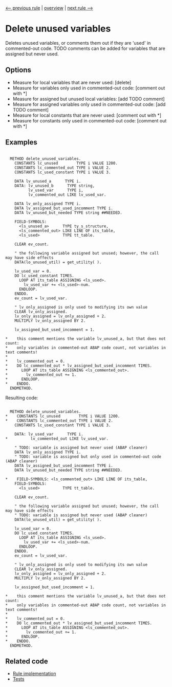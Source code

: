[<-- previous rule](LocalDeclarationOrderRule.md) | [overview](../rules.md) | [next rule -->](ChainOfOneRule.md)

# Delete unused variables

Deletes unused variables, or comments them out if they are 'used' in commented-out code. TODO comments can be added for variables that are assigned but never used.

## Options

* Measure for local variables that are never used: \[delete\]
* Measure for variables only used in commented-out code: \[comment out with \*\]
* Measure for assigned but unused local variables: \[add TODO comment\]
* Measure for assigned variables only used in commented-out code: \[add TODO comment\]
* Measure for local constants that are never used: \[comment out with \*\]
* Measure for constants only used in commented-out code: \[comment out with \*\]

## Examples


```ABAP

  METHOD delete_unused_variables.
    CONSTANTS lc_unused        TYPE i VALUE 1200.
    CONSTANTS lc_commented_out TYPE i VALUE 2.
    CONSTANTS lc_used_constant TYPE i VALUE 3.

    DATA lv_unused_a      TYPE i.
    DATA: lv_unused_b      TYPE string,
          lv_used_var      TYPE i,
          lv_commented_out LIKE lv_used_var.

    DATA lv_only_assigned TYPE i.
    DATA lv_assigned_but_used_incomment TYPE i.
    DATA lv_unused_but_needed TYPE string ##NEEDED.

    FIELD-SYMBOLS:
      <ls_unused_a>      TYPE ty_s_structure,
      <ls_commented_out> LIKE LINE OF its_table,
      <ls_used>          TYPE tt_table.

    CLEAR ev_count.

    " the following variable assigned but unused; however, the call may have side effects
    DATA(lo_unused_util) = get_utility( ). 

    lv_used_var = 0.
    DO lc_used_constant TIMES.
      LOOP AT its_table ASSIGNING <ls_used>.
        lv_used_var += <ls_used>-num.
      ENDLOOP.
    ENDDO.
    ev_count = lv_used_var.

    " lv_only_assigned is only used to modifying its own value
    CLEAR lv_only_assigned.
    lv_only_assigned = lv_only_assigned + 2.
    MULTIPLY lv_only_assigned BY 2.

    lv_assigned_but_used_incomment = 1.

*    this comment mentions the variable lv_unused_a, but that does not count:
*    only variables in commented-out ABAP code count, not variables in text comments!
*
*    lv_commented_out = 0.
*    DO lc_commented_out * lv_assigned_but_used_incomment TIMES.
*      LOOP AT its_table ASSIGNING <ls_commented_out>.
*        lv_commented_out += 1.
*      ENDLOOP.
*    ENDDO.
  ENDMETHOD.
```

Resulting code:

```ABAP

  METHOD delete_unused_variables.
*    CONSTANTS lc_unused        TYPE i VALUE 1200.
*    CONSTANTS lc_commented_out TYPE i VALUE 2.
    CONSTANTS lc_used_constant TYPE i VALUE 3.

    DATA: lv_used_var      TYPE i.
*          lv_commented_out LIKE lv_used_var.

    " TODO: variable is assigned but never used (ABAP cleaner)
    DATA lv_only_assigned TYPE i.
    " TODO: variable is assigned but only used in commented-out code (ABAP cleaner)
    DATA lv_assigned_but_used_incomment TYPE i.
    DATA lv_unused_but_needed TYPE string ##NEEDED.

*    FIELD-SYMBOLS: <ls_commented_out> LIKE LINE OF its_table,
    FIELD-SYMBOLS:
      <ls_used>          TYPE tt_table.

    CLEAR ev_count.

    " the following variable assigned but unused; however, the call may have side effects
    " TODO: variable is assigned but never used (ABAP cleaner)
    DATA(lo_unused_util) = get_utility( ).

    lv_used_var = 0.
    DO lc_used_constant TIMES.
      LOOP AT its_table ASSIGNING <ls_used>.
        lv_used_var += <ls_used>-num.
      ENDLOOP.
    ENDDO.
    ev_count = lv_used_var.

    " lv_only_assigned is only used to modifying its own value
    CLEAR lv_only_assigned.
    lv_only_assigned = lv_only_assigned + 2.
    MULTIPLY lv_only_assigned BY 2.

    lv_assigned_but_used_incomment = 1.

*    this comment mentions the variable lv_unused_a, but that does not count:
*    only variables in commented-out ABAP code count, not variables in text comments!
*
*    lv_commented_out = 0.
*    DO lc_commented_out * lv_assigned_but_used_incomment TIMES.
*      LOOP AT its_table ASSIGNING <ls_commented_out>.
*        lv_commented_out += 1.
*      ENDLOOP.
*    ENDDO.
  ENDMETHOD.
```

## Related code

* [Rule implementation](../../com.sap.adt.abapcleaner/src/com/sap/adt/abapcleaner/rules/declarations/UnusedVariablesRule.java)
* [Tests](../../test/com.sap.adt.abapcleaner.test/src/com/sap/adt/abapcleaner/rules/declarations/UnusedVariablesTest.java)

